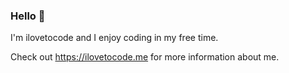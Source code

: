 ### Hello 👋

I'm ilovetocode and I enjoy coding in my free time.

Check out https://ilovetocode.me for more information about me.
